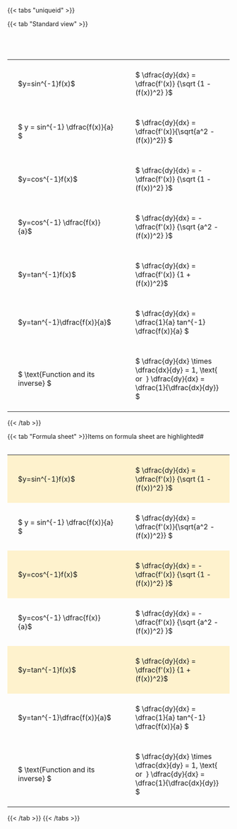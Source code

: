 ---
---

{{< tabs "uniqueid" >}}

{{< tab "Standard view" >}}

#  
<br>
<style type="text/css">
#T_89daa th.col_heading {
  text-align: left;
  font-size: 1em;
}
#T_89daa td {
  text-align: left;
  font-size: 1em;
  padding: 1.5em;
}
#T_89daa_row0_col0, #T_89daa_row1_col0, #T_89daa_row2_col0, #T_89daa_row3_col0, #T_89daa_row4_col0, #T_89daa_row5_col0, #T_89daa_row6_col0 {
  width: 300px;
  white-space: pre-wrap;
}
#T_89daa_row0_col1, #T_89daa_row1_col1, #T_89daa_row2_col1, #T_89daa_row3_col1, #T_89daa_row4_col1, #T_89daa_row5_col1, #T_89daa_row6_col1 {
  width: 400px;
  white-space: pre-wrap;
}
</style>
<table id="T_89daa">
  <thead>
  </thead>
  <tbody>
    <tr>
      <td id="T_89daa_row0_col0" class="data row0 col0" >$y=sin^{-1}f(x)$</td>
      <td id="T_89daa_row0_col1" class="data row0 col1" >$ \dfrac{dy}{dx} = \dfrac{f'(x)} {\sqrt {1 - (f(x))^2} }$</td>
    </tr>
    <tr>
      <td id="T_89daa_row1_col0" class="data row1 col0" >$ y = sin^{-1} \dfrac{f(x)}{a} $</td>
      <td id="T_89daa_row1_col1" class="data row1 col1" >$ \dfrac{dy}{dx} = \dfrac{f'(x)}{\sqrt{a^2 - (f(x))^2}} $</td>
    </tr>
    <tr>
      <td id="T_89daa_row2_col0" class="data row2 col0" >$y=cos^{-1}f(x)$</td>
      <td id="T_89daa_row2_col1" class="data row2 col1" >$ \dfrac{dy}{dx} = - \dfrac{f'(x)} {\sqrt {1 - (f(x))^2} }$</td>
    </tr>
    <tr>
      <td id="T_89daa_row3_col0" class="data row3 col0" >$y=cos^{-1} \dfrac{f(x)}{a}$</td>
      <td id="T_89daa_row3_col1" class="data row3 col1" >$ \dfrac{dy}{dx} = - \dfrac{f'(x)} {\sqrt {a^2 - (f(x))^2} }$</td>
    </tr>
    <tr>
      <td id="T_89daa_row4_col0" class="data row4 col0" >$y=tan^{-1}f(x)$</td>
      <td id="T_89daa_row4_col1" class="data row4 col1" >$ \dfrac{dy}{dx} = \dfrac{f'(x)} {1 + (f(x))^2}$</td>
    </tr>
    <tr>
      <td id="T_89daa_row5_col0" class="data row5 col0" >$y=tan^{-1}\dfrac{f(x)}{a}$</td>
      <td id="T_89daa_row5_col1" class="data row5 col1" >$ \dfrac{dy}{dx} =  \dfrac{1}{a} tan^{-1} \dfrac{f(x)}{a} $</td>
    </tr>
    <tr>
      <td id="T_89daa_row6_col0" class="data row6 col0" >$ \text{Function and its inverse} $</td>
      <td id="T_89daa_row6_col1" class="data row6 col1" >$ \dfrac{dy}{dx} \times \dfrac{dx}{dy} = 1, \text{  or  } \dfrac{dy}{dx} = \dfrac{1}{\dfrac{dx}{dy}} $</td>
    </tr>
  </tbody>
</table>
{{< /tab >}}

{{< tab "Formula sheet" >}}Items on formula sheet are highlighted#  
<br>
<style type="text/css">
#T_cc732 th.col_heading {
  text-align: left;
  font-size: 1em;
}
#T_cc732 td {
  text-align: left;
  font-size: 1em;
  padding: 1.5em;
}
#T_cc732_row0_col0, #T_cc732_row2_col0, #T_cc732_row4_col0 {
  width: 300px;
  background-color: rgba(255,194,10, 0.2);
  white-space: pre-wrap;
}
#T_cc732_row0_col1, #T_cc732_row2_col1, #T_cc732_row4_col1 {
  width: 400px;
  background-color: rgba(255,194,10, 0.2);
  white-space: pre-wrap;
}
#T_cc732_row1_col0, #T_cc732_row3_col0, #T_cc732_row5_col0, #T_cc732_row6_col0 {
  width: 300px;
  white-space: pre-wrap;
}
#T_cc732_row1_col1, #T_cc732_row3_col1, #T_cc732_row5_col1, #T_cc732_row6_col1 {
  width: 400px;
  white-space: pre-wrap;
}
</style>
<table id="T_cc732">
  <thead>
  </thead>
  <tbody>
    <tr>
      <td id="T_cc732_row0_col0" class="data row0 col0" >$y=sin^{-1}f(x)$</td>
      <td id="T_cc732_row0_col1" class="data row0 col1" >$ \dfrac{dy}{dx} = \dfrac{f'(x)} {\sqrt {1 - (f(x))^2} }$</td>
    </tr>
    <tr>
      <td id="T_cc732_row1_col0" class="data row1 col0" >$ y = sin^{-1} \dfrac{f(x)}{a} $</td>
      <td id="T_cc732_row1_col1" class="data row1 col1" >$ \dfrac{dy}{dx} = \dfrac{f'(x)}{\sqrt{a^2 - (f(x))^2}} $</td>
    </tr>
    <tr>
      <td id="T_cc732_row2_col0" class="data row2 col0" >$y=cos^{-1}f(x)$</td>
      <td id="T_cc732_row2_col1" class="data row2 col1" >$ \dfrac{dy}{dx} = - \dfrac{f'(x)} {\sqrt {1 - (f(x))^2} }$</td>
    </tr>
    <tr>
      <td id="T_cc732_row3_col0" class="data row3 col0" >$y=cos^{-1} \dfrac{f(x)}{a}$</td>
      <td id="T_cc732_row3_col1" class="data row3 col1" >$ \dfrac{dy}{dx} = - \dfrac{f'(x)} {\sqrt {a^2 - (f(x))^2} }$</td>
    </tr>
    <tr>
      <td id="T_cc732_row4_col0" class="data row4 col0" >$y=tan^{-1}f(x)$</td>
      <td id="T_cc732_row4_col1" class="data row4 col1" >$ \dfrac{dy}{dx} = \dfrac{f'(x)} {1 + (f(x))^2}$</td>
    </tr>
    <tr>
      <td id="T_cc732_row5_col0" class="data row5 col0" >$y=tan^{-1}\dfrac{f(x)}{a}$</td>
      <td id="T_cc732_row5_col1" class="data row5 col1" >$ \dfrac{dy}{dx} =  \dfrac{1}{a} tan^{-1} \dfrac{f(x)}{a} $</td>
    </tr>
    <tr>
      <td id="T_cc732_row6_col0" class="data row6 col0" >$ \text{Function and its inverse} $</td>
      <td id="T_cc732_row6_col1" class="data row6 col1" >$ \dfrac{dy}{dx} \times \dfrac{dx}{dy} = 1, \text{  or  } \dfrac{dy}{dx} = \dfrac{1}{\dfrac{dx}{dy}} $</td>
    </tr>
  </tbody>
</table>
{{< /tab >}}
{{< /tabs >}}